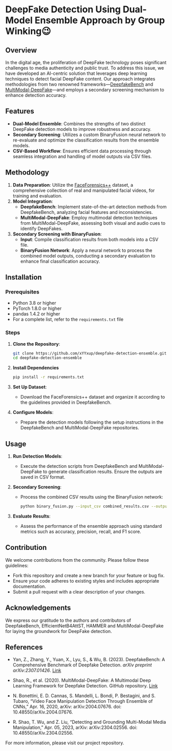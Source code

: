 # DeepFake Detection Using Dual-Model Ensemble Approach by Group Winking😉

## Overview

In the digital age, the proliferation of DeepFake technology poses significant challenges to media authenticity and public trust. To address this issue, we have developed an AI-centric solution that leverages deep learning techniques to detect facial DeepFake content. Our approach integrates methodologies from two renowned frameworks—[DeepfakeBench](https://github.com/SCLBD/DeepfakeBench) and [MultiModal-DeepFake](https://github.com/rshaojimmy/MultiModal-DeepFake)—and employs a secondary screening mechanism to enhance detection accuracy.

## Features

- **Dual-Model Ensemble**: Combines the strengths of two distinct DeepFake detection models to improve robustness and accuracy.
- **Secondary Screening**: Utilizes a custom BinaryFusion neural network to re-evaluate and optimize the classification results from the ensemble models.
- **CSV-Based Workflow**: Ensures efficient data processing through seamless integration and handling of model outputs via CSV files.

## Methodology

1. **Data Preparation**: Utilize the [FaceForensics++](https://github.com/ondyari/FaceForensics) dataset, a comprehensive collection of real and manipulated facial videos, for training and evaluation.
2. **Model Integration**:
   - **DeepfakeBench**: Implement state-of-the-art detection methods from DeepfakeBench, analyzing facial features and inconsistencies.
   - **MultiModal-DeepFake**: Employ multimodal detection techniques from MultiModal-DeepFake, assessing both visual and audio cues to identify DeepFakes.
3. **Secondary Screening with BinaryFusion**:
   - **Input**: Compile classification results from both models into a CSV file.
   - **BinaryFusion Network**: Apply a neural network to process the combined model outputs, conducting a secondary evaluation to enhance final classification accuracy.

## Installation

### Prerequisites

- Python 3.8 or higher
- PyTorch 1.8.0 or higher
- pandas 1.4.2 or higher
- For a complete list, refer to the `requirements.txt` file

### Steps

1. **Clone the Repository**:

   ```bash
   git clone https://github.com/xYYxup/deepfake-detection-ensemble.git
   cd deepfake-detection-ensemble
   ```
   
2. **Install Dependencies**

   ```bash
   pip install -r requirements.txt
   ```

3. **Set Up Dataset**:

   - Download the FaceForensics++ dataset and organize it according to the guidelines provided in DeepfakeBench.

4. **Configure Models**:

   - Prepare the detection models following the setup instructions in the DeepfakeBench and MultiModal-DeepFake repositories.

## Usage

1. **Run Detection Models**:

   - Execute the detection scripts from DeepfakeBench and MultiModal-DeepFake to generate classification results. Ensure the outputs are saved in CSV format.

2. **Secondary Screening**:

   - Process the combined CSV results using the BinaryFusion network:

     ```bash
     python binary_fusion.py --input_csv combined_results.csv --output_csv final_predictions.csv
     ```

3. **Evaluate Results**:

   - Assess the performance of the ensemble approach using standard metrics such as accuracy, precision, recall, and F1 score.

## Contribution

We welcome contributions from the community. Please follow these guidelines:

- Fork this repository and create a new branch for your feature or bug fix.
- Ensure your code adheres to existing styles and includes appropriate documentation.
- Submit a pull request with a clear description of your changes.

## Acknowledgements

We express our gratitude to the authors and contributors of DeepfakeBench, EfficientNetB4AttST, HAMMER and MultiModal-DeepFake for laying the groundwork for DeepFake detection.

## References

- Yan, Z., Zhang, Y., Yuan, X., Lyu, S., & Wu, B. (2023). DeepfakeBench: A Comprehensive Benchmark of Deepfake Detection. *arXiv preprint arXiv:2307.01426*. [Link](https://github.com/SCLBD/DeepfakeBench)

- Shao, R., et al. (2020). MultiModal-DeepFake: A Multimodal Deep Learning Framework for Deepfake Detection. GitHub repository. [Link](https://github.com/rshaojimmy/MultiModal-DeepFake)

- N. Bonettini, E. D. Cannas, S. Mandelli, L. Bondi, P. Bestagini, and S. Tubaro, “Video Face Manipulation Detection Through Ensemble of CNNs,” Apr. 16, 2020, arXiv: arXiv:2004.07676. doi: 10.48550/arXiv.2004.07676.

- R. Shao, T. Wu, and Z. Liu, “Detecting and Grounding Multi-Modal Media Manipulation,” Apr. 05, 2023, arXiv: arXiv:2304.02556. doi: 10.48550/arXiv.2304.02556.



For more information, please visit our project repository.
